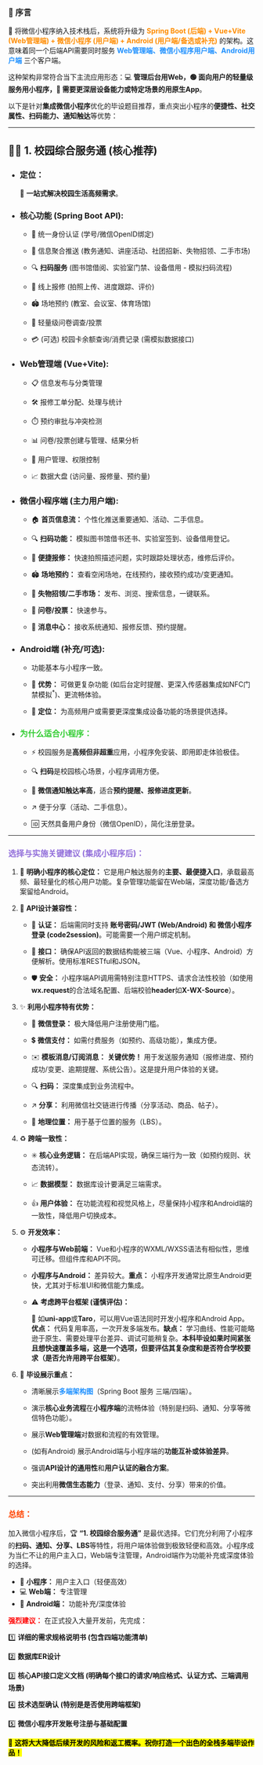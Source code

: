 ### 📝 序言

📱 将微信小程序纳入技术栈后，系统将升级为 <font color="#FF8C00">**Spring Boot (后端) + Vue+Vite (Web管理端) + 微信小程序 (用户端) + Android (用户端/备选或补充)**</font>  的架构。这意味着同一个后端API需要同时服务 <font color="#1E90FF">**Web管理端、微信小程序用户端、Android用户端**</font> 三个客户端。
 
这种架构非常符合当下主流应用形态：💻 **管理后台用Web，🟢 面向用户的轻量级服务用小程序，📲 需要更深层设备能力或特定场景的用原生App**。

以下是针对**集成微信小程序**优化的毕设题目推荐，重点突出小程序的**便捷性、社交属性、扫码能力、通知触达**等优势：

---

## **📱✨ 1. 校园综合服务通 (核心推荐)**

- ### 定位：
  🏫 **一站式解决校园生活高频需求**。

- ### 核心功能 (Spring Boot API):

  - 🔐 统一身份认证 (学号/微信OpenID绑定)

  - 📢 信息聚合推送 (教务通知、讲座活动、社团招新、失物招领、二手市场)

  - 🔍 **扫码服务** (图书馆借阅、实验室门禁、设备借用 - 模拟扫码流程)

  - 🔧 线上报修 (拍照上传、进度跟踪、评价)

  - 🏟️ 场地预约 (教室、会议室、体育场馆)

  - 📝 轻量级问卷调查/投票

  - 💳 (可选) 校园卡余额查询/消费记录 (需模拟数据接口)

- ### Web管理端 (Vue+Vite):

  - 📋 信息发布与分类管理

  - 🛠️ 报修工单分配、处理与统计

  - ⏱️ 预约审批与冲突检测

  - 📊 问卷/投票创建与管理、结果分析

  - 👥 用户管理、权限控制

  - 📈 数据大盘 (访问量、报修量、预约量)

- ### 微信小程序端 (主力用户端):

  - 🏠 **首页信息流：** 个性化推送重要通知、活动、二手信息。

  - 🔍 **扫码功能：** 模拟图书馆借书还书、实验室签到、设备借用登记。

  - 🔧 **便捷报修：** 快速拍照描述问题，实时跟踪处理状态，维修后评价。

  - 🏟️ **场地预约：** 查看空闲场地，在线预约，接收预约成功/变更通知。

  - 🔄 **失物招领/二手市场：** 发布、浏览、搜索信息，一键联系。

  - 📝 **问卷/投票：** 快速参与。

  - 📨 **消息中心：** 接收系统通知、报修反馈、预约提醒。

- ### Android端 (补充/可选):

  - 功能基本与小程序一致。

  - 🚀 **优势：** 可做更复杂功能 (如后台定时提醒、更深入传感器集成如NFC门禁模拟<sup>*</sup>)、更流畅体验。

  - 📲 **定位：** 为高频用户或需要更深度集成设备功能的场景提供选择。

- ### <font color="#32CD32">为什么适合小程序：</font>

  - ⚡ 校园服务是**高频但非超重**应用，小程序免安装、即用即走体验极佳。

  - 🔍 **扫码**是校园核心场景，小程序调用方便。

  - 📨 **微信通知触达率高**，适合**预约提醒、报修进度更新**。

  - ↗️ 便于分享（活动、二手信息）。

  - 🆔 天然具备用户身份（微信OpenID），简化注册登录。

---

### <font color="#9370DB">选择与实施关键建议 (集成小程序后)：</font>

1. 🎯 **明确小程序的核心定位：** 它是用户触达服务的**主要、最便捷入口**，承载最高频、最轻量化的核心用户功能。复杂管理功能留在Web端，深度功能/备选方案留给Android。

2. 🔄 **API设计兼容性：**

   - 🔐 **认证：** 后端需同时支持 **账号密码/JWT (Web/Android) 和 微信小程序登录 (code2session)**。可能需要一个用户绑定机制。

   - 📡 **接口：** 确保API返回的数据结构能被三端（Vue、小程序、Android）方便解析。使用标准RESTful和JSON。

   - 🛡️ **安全：** 小程序端API调用需特别注意HTTPS、请求合法性校验（如使用**wx.request**的合法域名配置、后端校验**header**如**X-WX-Source**）。

3. ✨ **利用小程序特有优势：**

   - 💬 **微信登录：** 极大降低用户注册使用门槛。

   - 💲 **微信支付：** 如需付费服务（如预约、高级功能），集成方便。

   - ✉️ **模板消息/订阅消息：** **关键优势！** 用于发送服务通知（报修进度、预约成功/变更、逾期提醒、系统公告）。这是提升用户体验的关键。

   - 🔍 **扫码：** 深度集成到业务流程中。

   - ↗️ **分享：** 利用微信社交链进行传播（分享活动、商品、帖子）。

   - 📍 **地理位置：** 用于基于位置的服务（LBS）。

4. ♻️ **跨端一致性：**

   - ✳️ **核心业务逻辑：** 在后端API实现，确保三端行为一致（如预约规则、状态流转）。

   - 📈 **数据模型：** 数据库设计要满足三端需求。

   - 👍 **用户体验：** 在功能流程和视觉风格上，尽量保持小程序和Android端的一致性，降低用户切换成本。

5. ⚙️ **开发效率：**

   - **小程序与Web前端：** Vue和小程序的WXML/WXSS语法有相似性，思维可迁移。但组件库和API不同。

   - **小程序与Android：** 差异较大。**重点：** 小程序开发通常比原生Android更快，尤其对于标准UI和微信能力集成。

   - ⚠️ **考虑跨平台框架 (谨慎评估)：**
   
      🚀 如**uni-app**或**Taro**，可以用Vue语法同时开发小程序和Android App。**优点：** 代码复用率高，一次开发多端发布。**缺点：** 学习曲线、性能可能略逊于原生、需要处理平台差异、调试可能稍复杂。**本科毕设如果时间紧张且想快速覆盖多端，这是一个选项，但要评估其复杂度和是否符合学校要求（是否允许用跨平台框架）**。

6. 📢 **毕设展示重点：**

   - 清晰展示<font color="#1E90FF">**多端架构图**</font>（Spring Boot 服务 三端/四端）。
    
   - 演示**核心业务流程**在**小程序端**的流畅体验（特别是扫码、通知、分享等微信特色功能）。
    
   - 展示**Web管理端**对数据和流程的有效管理。
    
   - (如有Android) 展示Android端与小程序端的**功能互补或体验差异**。
    
   - 强调**API设计的通用性**和**用户认证的融合方案**。
    
   - 突出利用**微信生态能力**（登录、通知、支付、分享）带来的价值。

---

### <font color="#FF4500">总结：</font>

加入微信小程序后，🏆 **“1. 校园综合服务通”** 是最优选择。它们充分利用了小程序的**扫码、通知、分享、LBS**等特性，将用户端体验做到极致轻便和高效。小程序成为当仁不让的用户主入口，Web端专注管理，Android端作为功能补充或深度体验的选择。
- 📱 **小程序：** 用户主入口（轻便高效）
- 💻 **Web端：** 专注管理
- 📲 **Android端：** 功能补充/深度体验

<font color="#FF0000">**强烈建议：**</font> 在正式投入大量开发前，先完成：

1️⃣ **详细的需求规格说明书 (包含四端功能清单)**

2️⃣ **数据库ER设计**

3️⃣ **核心API接口定义文档 (明确每个接口的请求/响应格式、认证方式、三端调用场景)**

4️⃣ **技术选型确认 (特别是是否使用跨端框架)**

5️⃣ **微信小程序开发账号注册与基础配置**

<mark>🚀 **这将大大降低后续开发的风险和返工概率。祝你打造一个出色的全栈多端毕设作品！**</mark>
